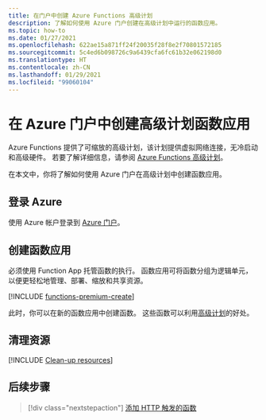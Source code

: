 ```yaml
---
title: 在门户中创建 Azure Functions 高级计划
description: 了解如何使用 Azure 门户创建在高级计划中运行的函数应用。
ms.topic: how-to
ms.date: 01/27/2021
ms.openlocfilehash: 622ae15a871ff24f20035f28f8e2f70801572185
ms.sourcegitcommit: 5c4ed6b098726c9a6439cfa6fc61b32e062198d0
ms.translationtype: HT
ms.contentlocale: zh-CN
ms.lasthandoff: 01/29/2021
ms.locfileid: "99060104"
---
```

# <a name="create-a-premium-plan-function-app-in-the-azure-portal"></a>在 Azure 门户中创建高级计划函数应用

Azure Functions 提供了可缩放的高级计划，该计划提供虚拟网络连接，无冷启动和高级硬件。 若要了解详细信息，请参阅 [Azure Functions 高级计划](functions-premium-plan.md)。 

在本文中，你将了解如何使用 Azure 门户在高级计划中创建函数应用。 

## <a name="sign-in-to-azure"></a>登录 Azure

使用 Azure 帐户登录到 [Azure 门户](https://portal.azure.cn)。

## <a name="create-a-function-app"></a>创建函数应用

必须使用 Function App 托管函数的执行。 函数应用可将函数分组为逻辑单元，以便更轻松地管理、部署、缩放和共享资源。

[!INCLUDE [functions-premium-create](../../includes/functions-premium-create.md)]

此时，你可以在新的函数应用中创建函数。 这些函数可以利用[高级计划](functions-premium-plan.md)的好处。

## <a name="clean-up-resources"></a>清理资源

[!INCLUDE [Clean-up resources](../../includes/functions-quickstart-cleanup.md)]

## <a name="next-steps"></a>后续步骤

> [!div class="nextstepaction"]
> [添加 HTTP 触发的函数](./functions-get-started.md)
